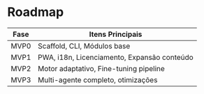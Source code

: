 # Roadmap

| Fase | Itens Principais |
|------|------------------|
| MVP0 | Scaffold, CLI, Módulos base |
| MVP1 | PWA, i18n, Licenciamento, Expansão conteúdo |
| MVP2 | Motor adaptativo, Fine-tuning pipeline |
| MVP3 | Multi-agente completo, otimizações |